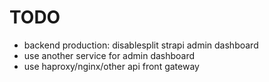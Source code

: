 # TODO
* backend production: disablesplit strapi admin dashboard
* use another service for admin dashboard
* use haproxy/nginx/other api front gateway
